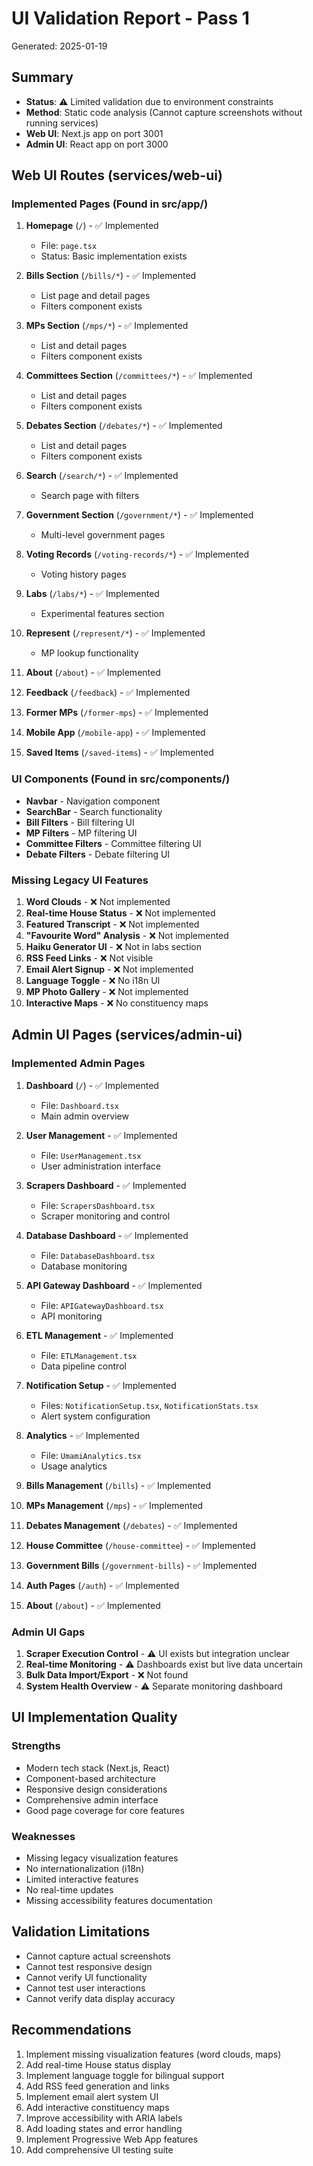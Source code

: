 # UI Validation Report - Pass 1
Generated: 2025-01-19

## Summary
- **Status**: ⚠️ Limited validation due to environment constraints
- **Method**: Static code analysis (Cannot capture screenshots without running services)
- **Web UI**: Next.js app on port 3001
- **Admin UI**: React app on port 3000

## Web UI Routes (services/web-ui)

### Implemented Pages (Found in src/app/)
1. **Homepage** (`/`) - ✅ Implemented
   - File: `page.tsx`
   - Status: Basic implementation exists

2. **Bills Section** (`/bills/*`) - ✅ Implemented
   - List page and detail pages
   - Filters component exists

3. **MPs Section** (`/mps/*`) - ✅ Implemented
   - List and detail pages
   - Filters component exists

4. **Committees Section** (`/committees/*`) - ✅ Implemented
   - List and detail pages
   - Filters component exists

5. **Debates Section** (`/debates/*`) - ✅ Implemented
   - List and detail pages
   - Filters component exists

6. **Search** (`/search/*`) - ✅ Implemented
   - Search page with filters

7. **Government Section** (`/government/*`) - ✅ Implemented
   - Multi-level government pages

8. **Voting Records** (`/voting-records/*`) - ✅ Implemented
   - Voting history pages

9. **Labs** (`/labs/*`) - ✅ Implemented
   - Experimental features section

10. **Represent** (`/represent/*`) - ✅ Implemented
    - MP lookup functionality

11. **About** (`/about`) - ✅ Implemented
12. **Feedback** (`/feedback`) - ✅ Implemented
13. **Former MPs** (`/former-mps`) - ✅ Implemented
14. **Mobile App** (`/mobile-app`) - ✅ Implemented
15. **Saved Items** (`/saved-items`) - ✅ Implemented

### UI Components (Found in src/components/)
- **Navbar** - Navigation component
- **SearchBar** - Search functionality
- **Bill Filters** - Bill filtering UI
- **MP Filters** - MP filtering UI
- **Committee Filters** - Committee filtering UI
- **Debate Filters** - Debate filtering UI

### Missing Legacy UI Features
1. **Word Clouds** - ❌ Not implemented
2. **Real-time House Status** - ❌ Not implemented
3. **Featured Transcript** - ❌ Not implemented
4. **"Favourite Word" Analysis** - ❌ Not implemented
5. **Haiku Generator UI** - ❌ Not in labs section
6. **RSS Feed Links** - ❌ Not visible
7. **Email Alert Signup** - ❌ Not implemented
8. **Language Toggle** - ❌ No i18n UI
9. **MP Photo Gallery** - ❌ Not implemented
10. **Interactive Maps** - ❌ No constituency maps

## Admin UI Pages (services/admin-ui)

### Implemented Admin Pages
1. **Dashboard** (`/`) - ✅ Implemented
   - File: `Dashboard.tsx`
   - Main admin overview

2. **User Management** - ✅ Implemented
   - File: `UserManagement.tsx`
   - User administration interface

3. **Scrapers Dashboard** - ✅ Implemented
   - File: `ScrapersDashboard.tsx`
   - Scraper monitoring and control

4. **Database Dashboard** - ✅ Implemented
   - File: `DatabaseDashboard.tsx`
   - Database monitoring

5. **API Gateway Dashboard** - ✅ Implemented
   - File: `APIGatewayDashboard.tsx`
   - API monitoring

6. **ETL Management** - ✅ Implemented
   - File: `ETLManagement.tsx`
   - Data pipeline control

7. **Notification Setup** - ✅ Implemented
   - Files: `NotificationSetup.tsx`, `NotificationStats.tsx`
   - Alert system configuration

8. **Analytics** - ✅ Implemented
   - File: `UmamiAnalytics.tsx`
   - Usage analytics

9. **Bills Management** (`/bills`) - ✅ Implemented
10. **MPs Management** (`/mps`) - ✅ Implemented
11. **Debates Management** (`/debates`) - ✅ Implemented
12. **House Committee** (`/house-committee`) - ✅ Implemented
13. **Government Bills** (`/government-bills`) - ✅ Implemented
14. **Auth Pages** (`/auth`) - ✅ Implemented
15. **About** (`/about`) - ✅ Implemented

### Admin UI Gaps
1. **Scraper Execution Control** - ⚠️ UI exists but integration unclear
2. **Real-time Monitoring** - ⚠️ Dashboards exist but live data uncertain
3. **Bulk Data Import/Export** - ❌ Not found
4. **System Health Overview** - ⚠️ Separate monitoring dashboard

## UI Implementation Quality

### Strengths
- Modern tech stack (Next.js, React)
- Component-based architecture
- Responsive design considerations
- Comprehensive admin interface
- Good page coverage for core features

### Weaknesses
- Missing legacy visualization features
- No internationalization (i18n)
- Limited interactive features
- No real-time updates
- Missing accessibility features documentation

## Validation Limitations
- Cannot capture actual screenshots
- Cannot test responsive design
- Cannot verify UI functionality
- Cannot test user interactions
- Cannot verify data display accuracy

## Recommendations
1. Implement missing visualization features (word clouds, maps)
2. Add real-time House status display
3. Implement language toggle for bilingual support
4. Add RSS feed generation and links
5. Implement email alert system UI
6. Add interactive constituency maps
7. Improve accessibility with ARIA labels
8. Add loading states and error handling
9. Implement Progressive Web App features
10. Add comprehensive UI testing suite